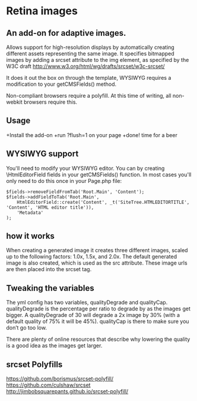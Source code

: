 # Retina images

## An add-on for adaptive images.

Allows support for high-resolution displays by automatically creating different 
assets representing the same image. It specifies bitmapped images by adding a 
srcset attribute to the img element, as specified
by the W3C draft http://www.w3.org/html/wg/drafts/srcset/w3c-srcset/

It does it out the box on through the template, WYSIWYG requires a modification 
to your getCMSFields() method.

Non-compliant browsers require a polyfill. At this time of writing, all 
non-webkit browsers require this.

## Usage

+Install the add-on
+run ?flush=1 on your page
+done! time for a beer

## WYSIWYG support

You'll need to modify your WYSIWYG editor. You can by creating \HtmlEditorField 
fields in your getCMSFields() function. In most cases you'll only need to do
this once in your Page.php file:

```
$fields->removeFieldFromTab('Root.Main', 'Content');
$fields->addFieldToTab('Root.Main', 
	HtmlEditorField::create('Content', _t('SiteTree.HTMLEDITORTITLE', 'Content', 'HTML editor title')),
	'Metadata'
);
```

## how it works

When creating a generated image it creates three different images, scaled up to
the following factors: 1.0x, 1.5x, and 2.0x. The default generated image is 
also created, which is used as the src attribute. These image urls are then 
placed into the srcset tag.

## Tweaking the variables

The yml config has two variables, qualityDegrade and qualityCap. qualityDegrade
is the percentage per ratio to degrade by as the images get bigger. A 
qualityDegrade of 30 will degrade a 2x image by 30% (with a default quality of
75% it will be 45%). qualityCap is there to make sure you don’t go too low. 

There are plenty of online resources that describe why lowering the quality is
a good idea as the images get larger. 

## srcset Polyfills

https://github.com/borismus/srcset-polyfill/
https://github.com/culshaw/srcset
http://jimbobsquarepants.github.io/srcset-polyfill/